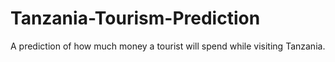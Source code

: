 # Tanzania-Tourism-Prediction
A prediction of how much money a tourist will spend while visiting Tanzania.
